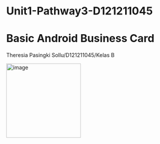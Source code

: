 # Unit1-Pathway3-D121211045
# Basic Android Business Card
Theresia Pasingki Sollu/D121211045/Kelas B

<img width="198" alt="image" src="https://github.com/Theresiapasingki/Unit1-Pathway3-D121211045/assets/143046827/b0c546e0-ef53-4b5e-8815-a748f5d5fb00">
